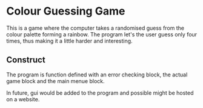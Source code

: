 # Colour Guessing Game

This is a game where the computer takes a randomised guess from the colour palette forming a rainbow. The program let's the user guess only four times, thus making it a little harder and interesting. 

## Construct

The program is function defined with an error checking block, the actual game block and the main menue block.

In future, gui would be added to the program and possible might be hosted on a website.